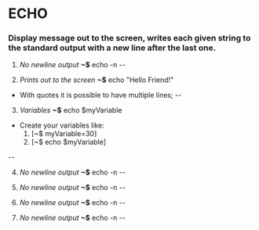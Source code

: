 # ECHO

### Display message out to the  screen, writes each given string to the standard output with a new line after the last one.

1. _No newline output_
**~$** echo -n
--

2. _Prints out to the screen_
**~$** echo "Hello Friend!"

* With quotes it is possible to have multiple lines;
--

3. _Variables_
**~$** echo $myVariable

* Create your variables like:
	1. [~$ myVariable=30]
	2. [~$ echo $myVariable]

--

4. _No newline output_
**~$** echo -n
--

5. _No newline output_
**~$** echo -n
--

6. _No newline output_
**~$** echo -n
--

7. _No newline output_
**~$** echo -n
--


